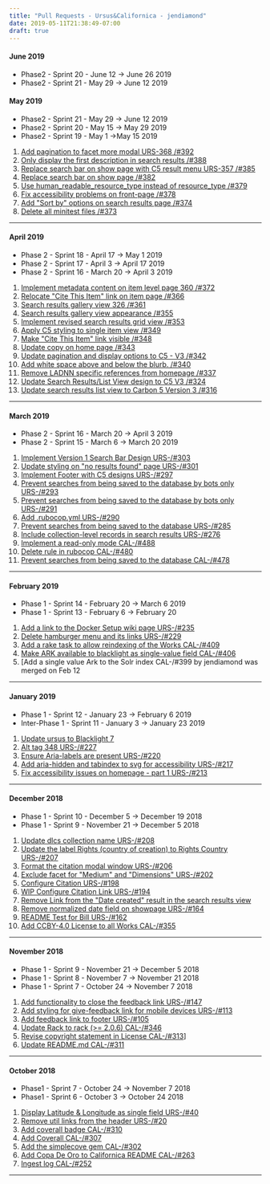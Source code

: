 ```yaml
---
title: "Pull Requests - Ursus&Californica - jendiamond"
date: 2019-05-11T21:38:49-07:00
draft: true
---
```


#### June 2019
+ Phase2 - Sprint 20 - June 12 -> June 26 2019
+ Phase2 - Sprint 21 - May 29 -> June 12 2019

#### May 2019
+ Phase2 - Sprint 21 - May 29 -> June 12 2019
+ Phase2 - Sprint 20 - May 15 -> May 29 2019
+ Phase2 - Sprint 19 - May 1 ->May 15 2019
1. [Add pagination to facet more modal URS-368 /#392](https://github.com/UCLALibrary/ursus/pull/392)
1. [Only display the first description in search results /#388](https://github.com/UCLALibrary/ursus/pull/388)
1. [Replace search bar on show page with C5 result menu URS-357 /#385](https://github.com/UCLALibrary/ursus/pull/385)
1. [Replace search bar on show page /#382](https://github.com/UCLALibrary/ursus/pull/382)
1. [Use human_readable_resource_type instead of resource_type  /#379](https://github.com/UCLALibrary/ursus/pull/379)
1. [Fix accessibility problems on front-page /#378](https://github.com/UCLALibrary/ursus/pull/378)
1. [Add "Sort by" options on search results page /#374](https://github.com/UCLALibrary/ursus/pull/374)
1. [Delete all minitest files /#373](https://github.com/UCLALibrary/ursus/pull/373)

---

#### April 2019
+ Phase 2 - Sprint 18 - April 17 -> May 1 2019
+ Phase 2 - Sprint 17 - April 3 -> April 17 2019
+ Phase 2 - Sprint 16 - March 20 -> April 3 2019
1. [Implement metadata content on item level page 360 /#372](https://github.com/UCLALibrary/ursus/pull/372)
1. [Relocate "Cite This Item" link on item page /#366](https://github.com/UCLALibrary/ursus/pull/366)
1. [Search results gallery view 326 /#361](https://github.com/UCLALibrary/ursus/pull/361)
1. [Search results gallery view appearance /#355](https://github.com/UCLALibrary/ursus/pull/355)
1. [Implement revised search results grid view /#353](https://github.com/UCLALibrary/ursus/pull/353)
1. [Apply C5 styling to single item view /#349](https://github.com/UCLALibrary/ursus/pull/349https://github.com/UCLALibrary/ursus/pull/348)
1. [Make "Cite This Item" link visible /#348](https://github.com/UCLALibrary/ursus/pull/348)
1. [Update copy on home page /#343](https://github.com/UCLALibrary/ursus/pull/343)
1. [Update pagination and display options to C5 - V3 /#342](https://github.com/UCLALibrary/ursus/pull/342)
1. [Add white space above and below the blurb. /#340](https://github.com/UCLALibrary/ursus/pull/340)
1. [Remove LADNN specific references from homepage /#337](https://github.com/UCLALibrary/ursus/pull/337)
1. [Update Search Results/List View design to C5 V3 /#324](https://github.com/UCLALibrary/ursus/pull/324)
1. [Update search results list view to Carbon 5 Version 3 /#316](https://github.com/UCLALibrary/ursus/pull/316)

---

#### March 2019
+ Phase 2 - Sprint 16 - March 20 -> April 3 2019
+ Phase 2 - Sprint 15 - March 6 -> March 20 2019
1. [Implement Version 1 Search Bar Design URS-/#303](https://github.com/UCLALibrary/ursus/pull/303)
1. [Update styling on "no results found" page URS-/#301](https://github.com/UCLALibrary/ursus/pull/301)
1. [Implement Footer with C5 designs URS-/#297]()
1. [Prevent searches from being saved to the database by bots only URS-/#293]()
1. [Prevent searches from being saved to the database by bots only URS-/#291]()
1. [Add .rubocop.yml URS-/#290]()
1. [Prevent searches from being saved to the database URS-/#285]()
1. [Include collection-level records in search results URS-/#276]()
1. [Implement a read-only mode CAL-/#488](https://github.com/UCLALibrary/californica/pull/488)
1. [Delete rule in rubocop CAL-/#480](https://github.com/UCLALibrary/californica/pull/480)
1. [Prevent searches from being saved to the database CAL-/#478](https://github.com/UCLALibrary/californica/pull/478)

---

#### February 2019
+ Phase 1 - Sprint 14 - February 20 -> March 6 2019
+ Phase 1 - Sprint 13 - February 6 -> February 20
1. [Add a link to the Docker Setup wiki page URS-/#235]()
1. [Delete hamburger menu and its links URS-/#229]()
1. [Add a rake task to allow reindexing of the Works CAL-/#409](https://github.com/UCLALibrary/californica/pull/409)
1. [Make ARK available to blacklight as single-value field CAL-/#406](https://github.com/UCLALibrary/californica/pull/406)
1. [Add a single value Ark to the Solr index CAL-/#399 by jendiamond was merged on Feb 12

---

#### January 2019
+ Phase 1 - Sprint 12 - January 23 -> February 6 2019
+ Inter-Phase 1 - Sprint 11 - January 3 -> January 23 2019
1. [Update ursus to Blacklight 7]()
1. [Alt tag 348 URS-/#227]()
1. [Ensure Aria-labels are present URS-/#220]()
1. [Add aria-hidden and tabindex to svg for accessibility URS-/#217]()
1. [Fix accessibility issues on homepage - part 1 URS-/#213]()

---

#### December 2018
+ Phase 1 - Sprint 10 - December 5 -> December 19 2018
+ Phase 1 - Sprint 9 - November 21 -> December 5 2018
1. [Update dlcs collection name URS-/#208]()
1. [Update the label Rights (country of creation) to Rights Country URS-/#207]()
1. [Format the citation modal window URS-/#206]()
1. [Exclude facet for "Medium" and "Dimensions" URS-/#202]()
1. [Configure Citation URS-/#198]()
1. [WIP Configure Citation Link URS-/#194]()
1. [Remove Link from the "Date created" result in the search results view ]()
1. [Remove normalized date field on showpage URS-/#164]()
1. [README Test for Bill URS-/#162]()
1. [Add CCBY-4.0 License to all Works CAL-/#355](https://github.com/UCLALibrary/californica/pull/355)

---

#### November 2018
+ Phase 1 - Sprint 9 - November 21 -> December 5 2018
+ Phase 1 - Sprint 8 - November 7 -> November 21 2018
+ Phase 1 - Sprint 7 - October 24 -> November 7 2018
1. [Add functionality to close the feedback link URS-/#147]()
1. [Add styling for give-feedback link for mobile devices URS-/#113]()
1. [Add feedback link to footer URS-/#105]()
1. [Update Rack to rack (>= 2.0.6) CAL-/#346](https://github.com/UCLALibrary/californica/pull/346])
1. [Revise copyright statement in License CAL-/#313](https://github.com/UCLALibrary/californica/pull/313)]
1. [Update README.md CAL-/#311](https://github.com/UCLALibrary/californica/pull/311)

---

#### October 2018
+ Phase1 - Sprint 7 - October 24 -> November 7 2018
+ Phase1 - Sprint 6 - October 3 -> October 24 2018
1. [Display Latitude & Longitude as single field URS-/#40]()
1. [Remove util links from the header URS-/#20]()
1. [Add coverall badge CAL-/#310](https://github.com/UCLALibrary/californica/pull/310)
1. [Add Coverall CAL-/#307](https://github.com/UCLALibrary/californica/pull/307)
1. [Add the simplecove gem CAL-/#302](https://github.com/UCLALibrary/californica/pull/302)
1. [Add Copa De Oro to Californica README CAL-/#263](https://github.com/UCLALibrary/californica/pull/263)
1. [Ingest log CAL-/#252](https://github.com/UCLALibrary/californica/pull/252)

---



